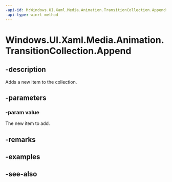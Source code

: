 ```yaml
---
-api-id: M:Windows.UI.Xaml.Media.Animation.TransitionCollection.Append(Windows.UI.Xaml.Media.Animation.Transition)
-api-type: winrt method
---
```


<!-- Method syntax
public void Append(Windows.UI.Xaml.Media.Animation.Transition value)
-->

# Windows.UI.Xaml.Media.Animation.TransitionCollection.Append

## -description
Adds a new item to the collection.



## -parameters
### -param value
The new item to add.

## -remarks

## -examples

## -see-also
